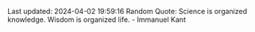 Last updated: 2024-04-02 19:59:16
Random Quote: Science is organized knowledge. Wisdom is organized life. - Immanuel Kant